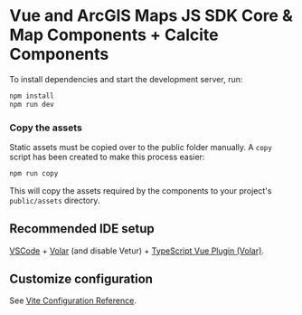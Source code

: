 # Vue and ArcGIS Maps JS SDK Core & Map Components + Calcite Components

To install dependencies and start the development server, run:

```sh
npm install
npm run dev
```

### Copy the assets

Static assets must be copied over to the public folder manually. A `copy` script has been created to make this process easier:

```sh
npm run copy
```

This will copy the assets required by the components to your project's `public/assets` directory.

## Recommended IDE setup

[VSCode](https://code.visualstudio.com/) + [Volar](https://marketplace.visualstudio.com/items?itemName=Vue.volar) (and disable Vetur) + [TypeScript Vue Plugin (Volar)](https://marketplace.visualstudio.com/items?itemName=Vue.vscode-typescript-vue-plugin).

## Customize configuration

See [Vite Configuration Reference](https://vitejs.dev/config/).
